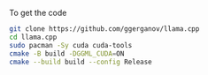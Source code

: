 To get the code

```bash
git clone https://github.com/ggerganov/llama.cpp
cd llama.cpp
sudo pacman -Sy cuda cuda-tools
cmake -B build -DGGML_CUDA=ON
cmake --build build --config Release

```
